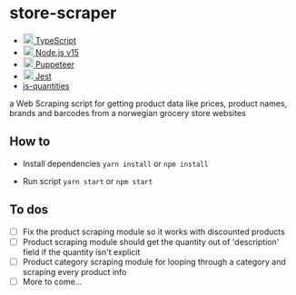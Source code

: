 # store-scraper

- [<img height="18px" src="https://raw.githubusercontent.com/tomchen/stack-icons/3d586ebac68a43c8358d030ee96c9e07afeff489/logos/typescript-icon.svg" alt="typescript logo" /> TypeScript](https://www.typescriptlang.org/)
- [<img height="18px" src="https://raw.githubusercontent.com/tomchen/stack-icons/3d586ebac68a43c8358d030ee96c9e07afeff489/logos/nodejs-icon.svg" alt="node.js logo" /> Node.js v15](https://www.nodejs.org/)
- [<img height="18px" src="https://raw.githubusercontent.com/tomchen/stack-icons/3d586ebac68a43c8358d030ee96c9e07afeff489/logos/puppeteer.svg" alt="puppeteer logo" /> Puppeteer](https://pptr.dev/)
- [<img height="18px" src="https://raw.githubusercontent.com/tomchen/stack-icons/3d586ebac68a43c8358d030ee96c9e07afeff489/logos/jest.svg" alt="puppeteer logo" /> Jest](https://jestjs.io/)
- [js-quantities](https://www.npmjs.com/package/js-quantities)

a Web Scraping script for getting product data like prices, product names, brands and barcodes from a norwegian grocery store websites

## How to

- Install dependencies
  `yarn install` or `npm install`

- Run script
  `yarn start` or `npm start`

## To dos

- [ ] Fix the product scraping module so it works with discounted products
- [ ] Product scraping module should get the quantity out of 'description' field if the quantity isn't explicit
- [ ] Product category scraping module for looping through a category and scraping every product info
- [ ] More to come...
